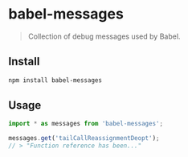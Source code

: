 # babel-messages

> Collection of debug messages used by Babel.

## Install

```sh
npm install babel-messages
```

## Usage

```js
import * as messages from 'babel-messages';

messages.get('tailCallReassignmentDeopt');
// > "Function reference has been..."
```
